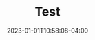 ---
title: "Test"
featured_image: "/images/posts/olivetree.jpg"
date: 2023-01-01T10:58:08-04:00
tags: ["Love", "Book of Mormon", "History", "The Gathering of Israel"]
---